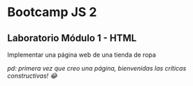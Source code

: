 # Bootcamp JS 2
## Laboratorio Módulo 1 - HTML  

Implementar una página web de una tienda de ropa  


*pd: primera vez que creo una página, bienvenidas las críticas constructivas! 😂*
